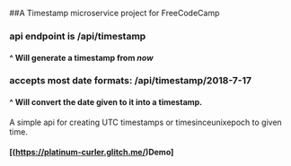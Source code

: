 ##A Timestamp microservice project for FreeCodeCamp
### api endpoint is /api/timestamp
#### ^ Will generate a timestamp from _now_
### accepts most date formats: /api/timestamp/2018-7-17
#### ^ Will convert the date given to it into a timestamp.
A simple api for creating UTC timestamps or timesinceunixepoch to given time.
#### [(https://platinum-curler.glitch.me/)Demo]